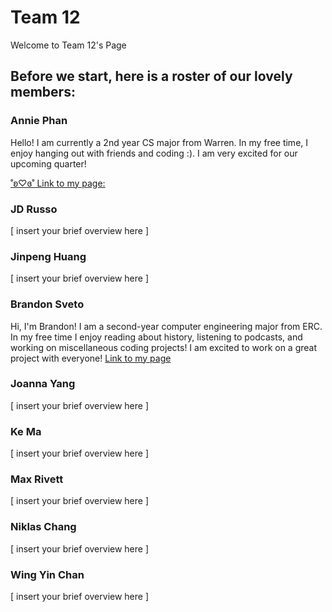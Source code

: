 # Team 12
Welcome to Team 12's Page

## Before we start, here is a roster of our lovely members:

<!-- Our Team Leads -->
### Annie Phan
  Hello! I am currently a 2nd year CS major from Warren. In my free time, I enjoy hanging out with friends and coding :). I am very excited for our upcoming quarter!
  
  [˚ʚ♡ɞ˚ Link to my page:](https://anniephan02.github.io/CSE110/)

### JD Russo
[ insert your brief overview here ]

<!-- Planner -->
### Jinpeng Huang
[ insert your brief overview here ]

<!-- Developers -->
### Brandon Sveto
Hi, I'm Brandon! I am a second-year computer engineering major from ERC. In my
free time I enjoy reading about history, listening to podcasts, and working on
miscellaneous coding projects! I am excited to work on a great project with
everyone!
[Link to my page](https://github.com/brandonszeto)

### Joanna Yang
[ insert your brief overview here ]

### Ke Ma
[ insert your brief overview here ]

### Max Rivett
[ insert your brief overview here ]

### Niklas Chang
[ insert your brief overview here ]

### Wing Yin Chan
[ insert your brief overview here ]
